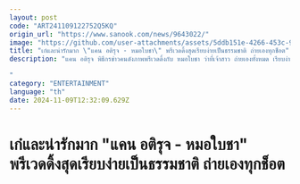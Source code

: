```yaml
---
layout: post
code: "ART241109122752Q5KQ"
origin_url: "https://www.sanook.com/news/9643022/"
image: "https://github.com/user-attachments/assets/5ddb151e-4266-453c-96b6-842fce458400"
title: "เก๋และน่ารักมาก \"แคน อติรุจ - หมอใบชา\" พรีเวดดิ้งสุดเรียบง่ายเป็นธรรมชาติ ถ่ายเองทุกช็อต"
description: "แคน อติรุจ พิธีกรข่าวคนดังภาพพรีเวดดิ้งกับ หมอใบชา ว่าที่เจ้าสาว ถ่ายเองทั้งหมด เรียบง่ายแต่น่ารักมาก

"
category: "ENTERTAINMENT"
language: "th"
date: 2024-11-09T12:32:09.629Z
---
```


# เก๋และน่ารักมาก "แคน อติรุจ - หมอใบชา" พรีเวดดิ้งสุดเรียบง่ายเป็นธรรมชาติ ถ่ายเองทุกช็อต
